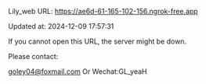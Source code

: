 Lily_web URL: https://ae6d-61-165-102-156.ngrok-free.app

Updated at: 2024-12-09 17:57:31

If you cannot open this URL, the server might be down.

Please contact: 

goley04@foxmail.com Or Wechat:GL_yeaH